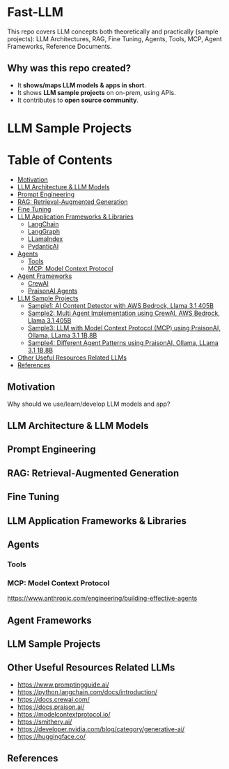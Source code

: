 # Fast-LLM
This repo covers LLM concepts both theoretically and practically (sample projects): LLM Architectures, RAG, Fine Tuning, Agents, Tools, MCP, Agent Frameworks, Reference Documents.

## Why was this repo created?
- It **shows/maps LLM models & apps in short**.  
- It shows **LLM sample projects** on on-prem, using APIs.
- It contributes to **open source community**.

  
# LLM Sample Projects


# Table of Contents
- [Motivation](#motivation)
- [LLM Architecture & LLM Models](#llm)
- [Prompt Engineering](#promptengineering)
- [RAG: Retrieval-Augmented Generation](#rag)
- [Fine Tuning](#finetuning)
- [LLM Application Frameworks & Libraries](#llmframeworks)
   - [LangChain](#langchain)
   - [LangGraph](#langgraph)
   - [LLamaIndex](#llamaindex)
   - [PydanticAI](#pydanticai) 
- [Agents](#llmagents)
  - [Tools](#agenttools)
  - [MCP: Model Context Protocol](#mcp)
- [Agent Frameworks](agentframework)
  - [CrewAI](#crewai)
  - [PraisonAI Agents](#praisonai) 
- [LLM Sample Projects](#samples)
  - [Sample1: AI Content Detector with AWS Bedrock, Llama 3.1 405B](#ai-content-detector)
  - [Sample2: Multi Agent Implementation using CrewAI, AWS Bedrock, Llama 3.1 405B](#multiagent-crewai)
  - [Sample3: LLM with Model Context Protocol (MCP) using PraisonAI, Ollama, LLama 3.1 1B,8B](#localllm-mcp-praisonai)
  - [Sample4: Different Agent Patterns using PraisonAI, Ollama, LLama 3.1 1B,8B](#agent-patterns)
- [Other Useful Resources Related LLMs](#other-resources)
- [References](#references)

## Motivation <a name="motivation"></a>
Why should we use/learn/develop LLM models and app? 

## LLM Architecture & LLM Models <a name="llm"></a>

## Prompt Engineering <a name="promptengineering"></a>

## RAG: Retrieval-Augmented Generation <a name="rag"></a>

## Fine Tuning <a name="finetuning"></a>

## LLM Application Frameworks & Libraries <a name="llmframeworks"></a>


## Agents <a name="llmagents"></a>

### Tools <a name="agenttools"></a>

### MCP: Model Context Protocol <a name="mcp"></a>
https://www.anthropic.com/engineering/building-effective-agents

## Agent Frameworks <a name="agentframework"></a>


## LLM Sample Projects <a name="samples"></a>

## Other Useful Resources Related LLMs <a name="other-resources"></a>
- https://www.promptingguide.ai/
- https://python.langchain.com/docs/introduction/
- https://docs.crewai.com/
- https://docs.praison.ai/
- https://modelcontextprotocol.io/
- https://smithery.ai/
- https://developer.nvidia.com/blog/category/generative-ai/
- https://huggingface.co/



## References <a name="references"></a>

